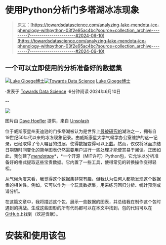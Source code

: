 # 使用Python分析门多塔湖冰冻现象

> 原文：[https://towardsdatascience.com/analyzing-lake-mendota-ice-phenology-withpython-03f2e95ac4bc?source=collection_archive---------7-----------------------#2024-06-10](https://towardsdatascience.com/analyzing-lake-mendota-ice-phenology-withpython-03f2e95ac4bc?source=collection_archive---------7-----------------------#2024-06-10)

## 一个可以立即使用的分析准备好的数据集

[](https://lukegloege.medium.com/?source=post_page---byline--03f2e95ac4bc--------------------------------)[![Luke Gloege博士](../Images/bad249704bb1a7278a046bfeedb952aa.png)](https://lukegloege.medium.com/?source=post_page---byline--03f2e95ac4bc--------------------------------)[](https://towardsdatascience.com/?source=post_page---byline--03f2e95ac4bc--------------------------------)[![Towards Data Science](../Images/a6ff2676ffcc0c7aad8aaf1d79379785.png)](https://towardsdatascience.com/?source=post_page---byline--03f2e95ac4bc--------------------------------) [Luke Gloege博士](https://lukegloege.medium.com/?source=post_page---byline--03f2e95ac4bc--------------------------------)

·发表于 [Towards Data Science](https://towardsdatascience.com/?source=post_page---byline--03f2e95ac4bc--------------------------------) ·9分钟阅读·2024年6月10日

--

![](../Images/2eb8aa036209f200c6b2d33fbf6e9c1a.png)

图片由 [Dave Hoefler](https://unsplash.com/@iamthedave?utm_source=medium&utm_medium=referral) 提供，来自 [Unsplash](https://unsplash.com/?utm_source=medium&utm_medium=referral)

位于威斯康星州麦迪逊的门多塔湖被认为是世界上[最被研究的](https://integrativebiology.wisc.edu/2022/03/22/lake-mendota-said-to-be-most-studied-lake-in-the-world/)湖泊之一，拥有自19世纪50年代以来的冰冻现象记录。由威斯康星大学气候学办公室维护的这一记录，已经取得了令人瞩目的进展，使得数据变得可以[下载](https://climatology.nelson.wisc.edu/first-order-station-climate-data/madison-climate/lake-ice/history-of-ice-freezing-and-thawing-on-lake-mendota/)。然而，仅仅将冰面冻结日期随时间变化的简单图表仍然需要用户进行一些处理才能使其易于阅读。正因如此，我创建了[*mendotapy*](https://mendotapy.readthedocs.io/en/latest/)*，*一个开源（MIT许可）Python包，它允许以分析准备好的格式提取这些宝贵数据。它内置了一些工具，使得常见的转换操作变得轻松。

从气候角度来看，我觉得这个数据集非常有趣，但我认为任何人都能发现这个数据集的相关性。例如，它可以作为一个玩具数据集，用来练习回归分析、统计预测或谱分析。

在这篇文章中，我将描述这个包，展示一些数据的图表，并总结我在制作这个包时遇到的挑战。生成这些图形的所有代码都可以在本文中找到，包的代码可以在[GitHub](https://github.com/lgloege/mendotapy)上找到（欢迎贡献）。

# 安装和使用该包
